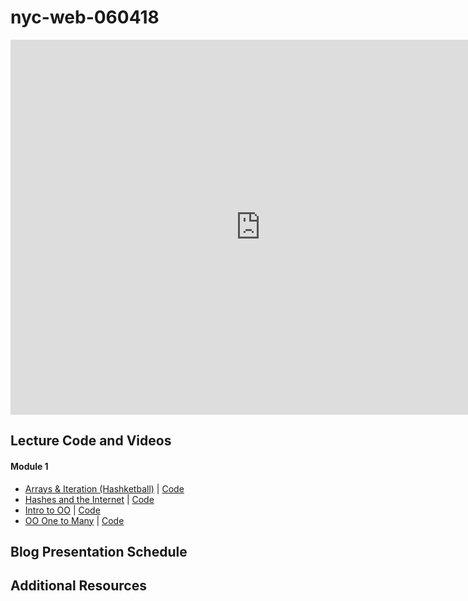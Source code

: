 # nyc-web-060418
 
<iframe src="https://calendar.google.com/calendar/embed?src=flatironschool.com_sdvitopdbo8qjjejcfkf71ma9k%40group.calendar.google.com&ctz=America%2FNew_York" style="border: 0" width="800" height="600" frameborder="0" scrolling="no"></iframe>

## Lecture Code and Videos

#### Module 1
* [Arrays & Iteration (Hashketball)](https://www.youtube.com/watch?v=WzYLcmShd3E) | [Code](https://github.com/learn-co-students/nyc-mhtn-web-051418/tree/master/01-hashketball-review)
* [Hashes and the Internet](https://www.youtube.com/watch?v=z58mprn9Vk4) | [Code](https://github.com/learn-co-students/nyc-mhtn-web-060418/tree/master/02-hashes-and-the-internet)
* [Intro to OO](https://www.youtube.com/watch?v=ScTVbtPcIkw) | [Code](https://github.com/learn-co-students/nyc-mhtn-web-060418/tree/master/03-oo)
* [OO One to Many](https://www.youtube.com/watch?v=l9QQ3Qrb0_Y) | [Code](https://github.com/learn-co-students/nyc-mhtn-web-060418/tree/master/04-one-to-many)

## Blog Presentation Schedule

## Additional Resources
